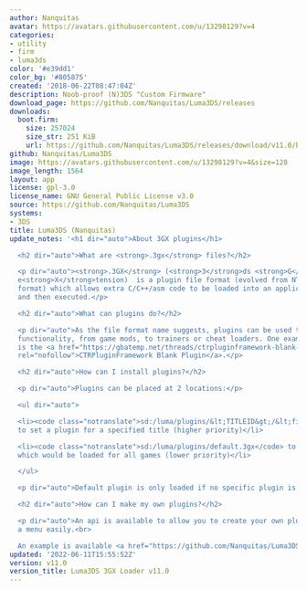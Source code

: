 ```yaml
---
author: Nanquitas
avatar: https://avatars.githubusercontent.com/u/13298129?v=4
categories:
- utility
- firm
- luma3ds
color: '#e39dd1'
color_bg: '#805875'
created: '2018-06-22T08:47:04Z'
description: Noob-proof (N)3DS "Custom Firmware"
download_page: https://github.com/Nanquitas/Luma3DS/releases
downloads:
  boot.firm:
    size: 257024
    size_str: 251 KiB
    url: https://github.com/Nanquitas/Luma3DS/releases/download/v11.0/boot.firm
github: Nanquitas/Luma3DS
image: https://avatars.githubusercontent.com/u/13298129?v=4&size=128
image_length: 1564
layout: app
license: gpl-3.0
license_name: GNU General Public License v3.0
source: https://github.com/Nanquitas/Luma3DS
systems:
- 3DS
title: Luma3DS (Nanquitas)
update_notes: '<h1 dir="auto">About 3GX plugins</h1>

  <h2 dir="auto">What are <strong>.3gx</strong> files?</h2>

  <p dir="auto"><strong>.3GX</strong> (<strong>3</strong>ds <strong>G</strong>ame
  e<strong>X</strong>tension)  is a plugin file format (evolved from NTR''s <strong>.plg</strong>
  format) which allows extra C/C++/asm code to be loaded into an application at runtime
  and then executed.</p>

  <h2 dir="auto">What can plugins do?</h2>

  <p dir="auto">As the file format name suggests, plugins can be used to extend game
  functionality, from game mods, to trainers or cheat loaders. One example of a plugin
  is the <a href="https://gbatemp.net/threads/ctrpluginframework-blank-plugin-now-with-action-replay.487729/"
  rel="nofollow">CTRPluginFramework Blank Plugin</a>.</p>

  <h2 dir="auto">How can I install plugins?</h2>

  <p dir="auto">Plugins can be placed at 2 locations:</p>

  <ul dir="auto">

  <li><code class="notranslate">sd:/luma/plugins/&lt;TITLEID&gt;/&lt;filename&gt;.3gx</code>
  to set a plugin for a specified title (higher priority)</li>

  <li><code class="notranslate">sd:/luma/plugins/default.3gx</code> to set a plugin
  which would be loaded for all games (lower priority)</li>

  </ul>

  <p dir="auto">Default plugin is only loaded if no specific plugin is found.</p>

  <h2 dir="auto">How can I make my own plugins?</h2>

  <p dir="auto">An api is available to allow you to create your own plugins using
  a menu easily.<br>

  An example is available <a href="https://github.com/Nanquitas/Luma3DS-Plugin-sample">here</a>.</p>'
updated: '2022-06-11T15:55:52Z'
version: v11.0
version_title: Luma3DS 3GX Loader v11.0
---
```

